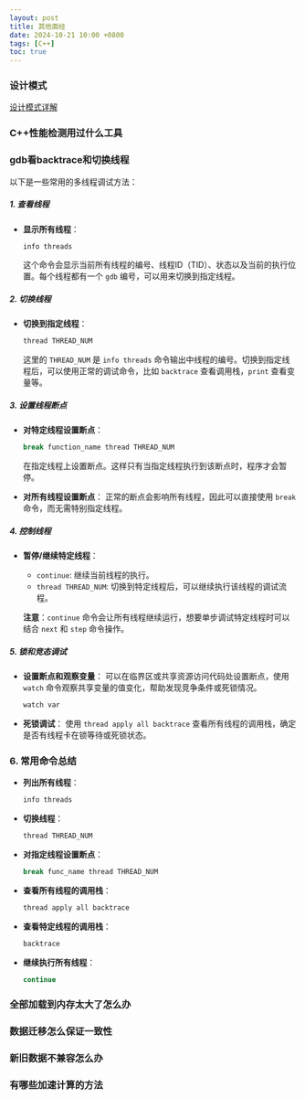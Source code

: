 ```yaml
---
layout: post
title: 其他面经
date: 2024-10-21 10:00 +0800
tags: [C++]
toc: true
---
```


### 设计模式

[设计模式详解](https://refactoringguru.cn/design-patterns/catalog)

### C++性能检测用过什么工具

### gdb看backtrace和切换线程

以下是一些常用的多线程调试方法：

##### 1. 查看线程
- **显示所有线程**：
  ```bash
  info threads
  ```
  这个命令会显示当前所有线程的编号、线程ID（TID）、状态以及当前的执行位置。每个线程都有一个 `gdb` 编号，可以用来切换到指定线程。

##### 2. 切换线程
- **切换到指定线程**：
  ```bash
  thread THREAD_NUM
  ```
  这里的 `THREAD_NUM` 是 `info threads` 命令输出中线程的编号。切换到指定线程后，可以使用正常的调试命令，比如 `backtrace` 查看调用栈，`print` 查看变量等。

##### 3. 设置线程断点
- **对特定线程设置断点**：
  ```bash
  break function_name thread THREAD_NUM
  ```
  在指定线程上设置断点。这样只有当指定线程执行到该断点时，程序才会暂停。

- **对所有线程设置断点**：
  正常的断点会影响所有线程，因此可以直接使用 `break` 命令，而无需特别指定线程。

##### 4. 控制线程
- **暂停/继续特定线程**：
  - `continue`: 继续当前线程的执行。
  - `thread THREAD_NUM`: 切换到特定线程后，可以继续执行该线程的调试流程。
  
  **注意**：`continue` 命令会让所有线程继续运行，想要单步调试特定线程时可以结合 `next` 和 `step` 命令操作。

##### 5. 锁和竞态调试
- **设置断点和观察变量**：
  可以在临界区或共享资源访问代码处设置断点，使用 `watch` 命令观察共享变量的值变化，帮助发现竞争条件或死锁情况。
  ```bash
  watch var
  ```

- **死锁调试**：
  使用 `thread apply all backtrace` 查看所有线程的调用栈，确定是否有线程卡在锁等待或死锁状态。

### 6. 常用命令总结
- **列出所有线程**：
  ```bash
  info threads
  ```

- **切换线程**：
  ```bash
  thread THREAD_NUM
  ```

- **对指定线程设置断点**：
  ```bash
  break func_name thread THREAD_NUM
  ```

- **查看所有线程的调用栈**：
  ```bash
  thread apply all backtrace
  ```

- **查看特定线程的调用栈**：
  ```bash
  backtrace
  ```

- **继续执行所有线程**：
  ```bash
  continue
  ```


### 全部加载到内存太大了怎么办

### 数据迁移怎么保证一致性

### 新旧数据不兼容怎么办


### 有哪些加速计算的方法
